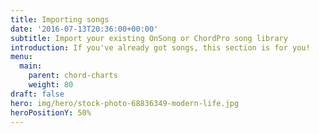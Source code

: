 ```yaml
---
title: Importing songs
date: '2016-07-13T20:36:00+00:00'
subtitle: Import your existing OnSong or ChordPro song library
introduction: If you've already got songs, this section is for you!
menu:
  main:
    parent: chord-charts
    weight: 80
draft: false
hero: img/hero/stock-photo-68836349-modern-life.jpg
heroPositionY: 50%
---
```

